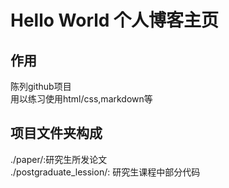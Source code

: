 # Hello World  个人博客主页   
## 作用      
陈列github项目    
用以练习使用html/css,markdown等      
## 项目文件夹构成  
./paper/:研究生所发论文  
./postgraduate_lession/: 研究生课程中部分代码  
